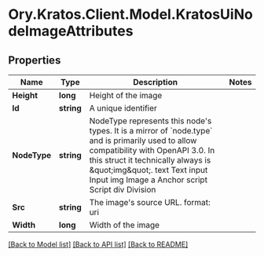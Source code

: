 # Ory.Kratos.Client.Model.KratosUiNodeImageAttributes

## Properties

Name | Type | Description | Notes
------------ | ------------- | ------------- | -------------
**Height** | **long** | Height of the image | 
**Id** | **string** | A unique identifier | 
**NodeType** | **string** | NodeType represents this node&#39;s types. It is a mirror of &#x60;node.type&#x60; and is primarily used to allow compatibility with OpenAPI 3.0.  In this struct it technically always is \&quot;img\&quot;. text Text input Input img Image a Anchor script Script div Division | 
**Src** | **string** | The image&#39;s source URL.  format: uri | 
**Width** | **long** | Width of the image | 

[[Back to Model list]](../../README.md#documentation-for-models) [[Back to API list]](../../README.md#documentation-for-api-endpoints) [[Back to README]](../../README.md)

